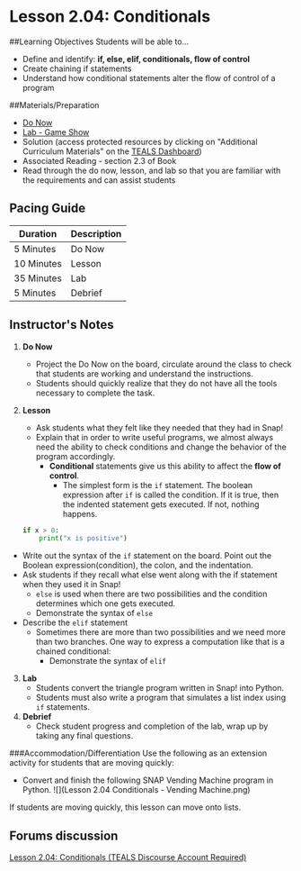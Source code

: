 # Lesson 2.04: Conditionals

##Learning Objectives
Students will be able to... 
* Define and identify: **if, else, elif, conditionals, flow of control** 
* Create chaining if statements
* Understand how conditional statements alter the flow of control of a program

##Materials/Preparation
* [Do Now]
* [Lab - Game Show]
* Solution (access protected resources by clicking on "Additional Curriculum Materials" on the [TEALS Dashboard])
* Associated Reading - section 2.3 of Book
* Read through the do now, lesson, and lab so that you are familiar with the requirements and can assist students

## Pacing Guide
| **Duration**   | **Description** |
| ---------- | ----------- |
| 5 Minutes  | Do Now      |
| 10 Minutes | Lesson      |
| 35 Minutes | Lab         |
| 5 Minutes | Debrief  |

## Instructor's Notes
1. **Do Now** 
    * Project the Do Now on the board, circulate around the class to check that students are working and understand the instructions. 
    * Students should quickly realize that they do not have all the tools necessary to complete the task.
  
2. **Lesson**
    * Ask students what they felt like they needed that they had in Snap!
    * Explain that in order to write useful programs, we almost always need the ability to check conditions and change the behavior of the program accordingly. 
        * **Conditional** statements give us this ability to affect the **flow of control**. 
            * The simplest form is the `if` statement. The boolean expression after `if` is called the condition. If it is true, then the indented statement gets executed. If not, nothing happens.

    ```python
    if x > 0: 
        print("x is positive")
    ```
  * Write out the syntax of the `if` statement on the board. Point out the Boolean expression(condition), the colon, and the indentation. 
  * Ask students if they recall what else went along with the if statement when they used it in Snap! 
    * `else` is used when there are two possibilities and the condition determines which one gets executed.
    * Demonstrate the syntax of `else`
  * Describe the `elif` statement
    * Sometimes there are more than two possibilities and we need more than two branches. One way to express a computation like that is a chained conditional:
        * Demonstrate the syntax of `elif`

3. **Lab**
    * Students convert the triangle program written in Snap! into Python. 
    * Students must also write a program that simulates a list index using `if` statements. 
4. **Debrief**
    * Check student progress and completion of the lab, wrap up by taking any final questions.

###Accommodation/Differentiation
Use the following as an extension activity for students that are moving quickly:
* Convert and finish the following SNAP Vending Machine program in Python.
![](Lesson 2.04 Conditionals - Vending Machine.png)


If students are moving quickly, this lesson can move onto lists. 

## Forums discussion
[Lesson 2.04: Conditionals (TEALS Discourse Account Required)](https://forums.tealsk12.org/c/2nd-semester-unit-2/lesson-2-04-conditionals)


[Do Now]:do_now.md
[Lab - Game Show]:lab.md
[TEALS Dashboard]:http://www.tealsk12.org/dashboard
